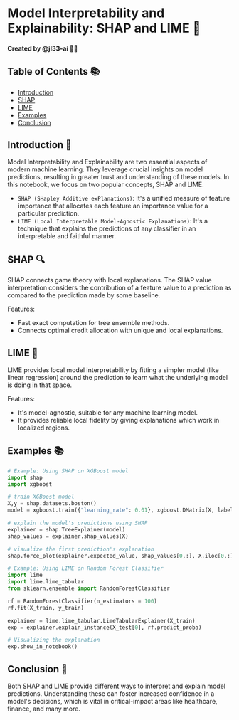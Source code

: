 # Model Interpretability and Explainability: SHAP and LIME 🧠
#### Created by @jl33-ai 👦🏻

## Table of Contents 📚
- [Introduction](#introduction)
- [SHAP](#shap)
- [LIME](#lime)
- [Examples](#examples)
- [Conclusion](#conclusion)

<a name="introduction"></a>
## Introduction 📖
Model Interpretability and Explainability are two essential aspects of modern machine learning. They leverage crucial insights on model predictions, resulting in greater trust and understanding of these models. In this notebook, we focus on two popular concepts, SHAP and LIME.

- `SHAP (SHapley Additive exPlanations)`: It's a unified measure of feature importance that allocates each feature an importance value for a particular prediction.
- `LIME (Local Interpretable Model-Agnostic Explanations)`: It's a technique that explains the predictions of any classifier in an interpretable and faithful manner.

<a name="shap"></a>
## SHAP 🔍
SHAP connects game theory with local explanations. The SHAP value interpretation considers the contribution of a feature value to a prediction as compared to the prediction made by some baseline.

Features:
- Fast exact computation for tree ensemble methods.
- Connects optimal credit allocation with unique and local explanations.

<a name="lime"></a>
## LIME 📝
LIME provides local model interpretability by fitting a simpler model (like linear regression) around the prediction to learn what the underlying model is doing in that space.

Features:
- It's model-agnostic, suitable for any machine learning model.
- It provides reliable local fidelity by giving explanations which work in localized regions.

<a name="examples"></a>
## Examples 📚

```python
# Example: Using SHAP on XGBoost model
import shap
import xgboost

# train XGBoost model
X,y = shap.datasets.boston()
model = xgboost.train({"learning_rate": 0.01}, xgboost.DMatrix(X, label=y), 100)

# explain the model's predictions using SHAP
explainer = shap.TreeExplainer(model)
shap_values = explainer.shap_values(X)

# visualize the first prediction's explanation
shap.force_plot(explainer.expected_value, shap_values[0,:], X.iloc[0,:])

# Example: Using LIME on Random Forest Classifier
import lime
import lime.lime_tabular
from sklearn.ensemble import RandomForestClassifier

rf = RandomForestClassifier(n_estimators = 100)
rf.fit(X_train, y_train)

explainer = lime.lime_tabular.LimeTabularExplainer(X_train)
exp = explainer.explain_instance(X_test[0], rf.predict_proba)

# Visualizing the explanation
exp.show_in_notebook()
```

<a name="conclusion"></a>
## Conclusion 🎯
Both SHAP and LIME provide different ways to interpret and explain model predictions. Understanding these can foster increased confidence in a model's decisions, which is vital in critical-impact areas like healthcare, finance, and many more.